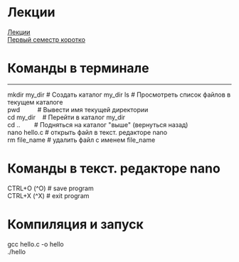 # Лекции
[Лекции](https://github.com/kruffka/C-Programming/blob/master/2024-2025/slides_pptx/)    
[Первый семестр коротко](https://github.com/kruffka/C-Programming/blob/master/2024-2025/slides_pptx/1_sem_short.md)


# Команды в терминале  
-----------
mkdir my_dir # Создать каталог   my_dir
ls           # Просмотреть список файлов в текущем каталоге  
pwd          # Вывести имя текущей директории  
cd my_dir    # Перейти в каталог my_dir  
cd ..        # Подняться на каталог "выше" (вернуться назад)  
nano hello.c # открыть файл в текст. редакторе nano  
rm file_name # удалить файл с именем file_name  
# Команды в текст. редакторе nano   
CTRL+O (^O) # save program  
CTRL+X (^X) # exit program  
# Компиляция и запуск  
gcc hello.c -o hello  
./hello  

